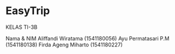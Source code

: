 # EasyTrip

KELAS TI-3B

Nama & NIM
Aliffandi Wiratama		(1541180056)
Ayu Permatasari P.M 	(1541180138)
Firda Ageng Miharto 	(1541180227)
